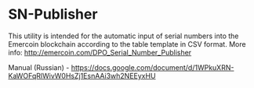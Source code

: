 # SN-Publisher
This utility is intended for the automatic input of serial numbers into the Emercoin blockchain according to the table template in CSV format.
More info: http://emercoin.com/DPO_Serial_Number_Publisher

Manual (Russian) - https://docs.google.com/document/d/1WPkuXRN-KaWOFqRlWivW0HsZj1EsnAAi3wh2NEEyxHU
